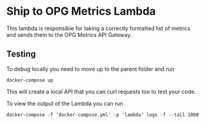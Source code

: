# Ship to OPG Metrics Lambda

This lambda is responsible for taking a correctly formatted list of metrics and sends them to the OPG Metrics API Gateway.

## Testing

To debug locally you need to move up to the parent folder and run

`docker-compose up`

This will create a local API that you can curl requests too to test your code.

To view the output of the Lambda you can run

`docker-compose -f 'docker-compose.yml' -p 'lambda' logs -f --tail 1000`
